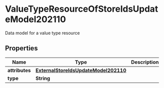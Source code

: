

# ValueTypeResourceOfStoreIdsUpdateModel202110

Data model for a value type resource

## Properties

| Name | Type | Description | Notes |
|------------ | ------------- | ------------- | -------------|
|**attributes** | [**ExternalStoreIdsUpdateModel202110**](ExternalStoreIdsUpdateModel202110.md) |  |  [optional] |
|**type** | **String** |  |  [optional] |



